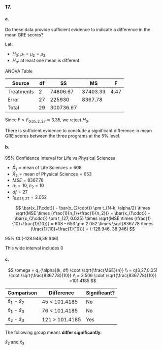 ### 17.

#### a. 

Do these data provide sufficient evidence to indicate a difference in the mean GRE scores?

Let:

- $H_0$: $\mu_1 = \mu_2 = \mu_3$  
- $H_a$: at least one mean is different

ANOVA Table

| Source      | df  | SS         | MS         | F     |
|-------------|-----|------------|------------|-------|
| Treatments  | 2   | 74806.67   | 37403.33   | 4.47  |
| Error       | 27  | 225930     | 8367.78    |       |
| Total       | 29  | 300736.67  |            |       |

Since $F > F_{0.05, 2, 27} \approx 3.35$, we reject $H_0$.  

There is sufficient evidence to conclude a significant difference in mean GRE scores between the three programs at the 5% level.

#### b. 

95% Confidence Interval for Life vs Physical Sciences

- $\bar{X}_1 = \text{mean of Life Sciences} = 608$
- $\bar{X}_2 = \text{mean of Physical Sciences} = 653$
- $MSE = 8367.78$
- $n_1 = 10$, $n_2 = 10$
- $df = 27$
- $t_{0.025, 27} = 2.052$

$$
\bar{x_{1\cdot}} - \bar{x_{2\cdot}} \pm t_{N-k, \alpha/2} \times \sqrt{MSE \times (\frac{1}{n_1}+\frac{1}{n_2})}
= \bar{x_{1\cdot}} - \bar{x_{2\cdot}} \pm t_{27, 0.025} \times \sqrt{MSE \times (\frac{1}{10}+\frac{1}{10})}
= 608 - 653 \pm 2.052 \times \sqrt{8367.78 \times (\frac{1}{10}+\frac{1}{10})}
= (-128.946, 38.946)
$$

95% CI:(-128.946,38.946)

This wide interval includes 0

#### c. 

$$
\omega = q_{\alpha}(k, df) \cdot \sqrt{\frac{MSE}{n}} \\
= q(3,27,0.05) \cdot \sqrt{\frac{8367.78}{10}} \\
= 3.506 \cdot \sqrt{\frac{8367.78}{10}}
=101.4185
$$

| Comparison                | Difference          | Significant?  |
|---------------------------|---------------------|---------------|
| $\bar{x}_1$ - $\bar{x}_2$ | 45 < 101.4185       | No            |
| $\bar{x}_1$ - $\bar{x}_3$ | 76 < 101.4185       | No            |
| $\bar{x}_2$ - $\bar{x}_3$ | 121 > 101.4185      | Yes           |

The following group means **differ significantly**:

$\bar{x}_2$ and $\bar{x}_3$ 
